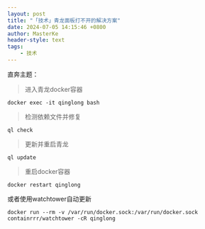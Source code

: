 ```yaml
---
layout: post
title: "「技术」青龙面板打不开的解决方案"
date: 2024-07-05 14:15:46 +0800
author: MasterKe
header-style: text
tags:
    - 技术
---
```


直奔主题：
> 进入青龙docker容器
```
docker exec -it qinglong bash
```
> 检测依赖文件并修复
```
ql check
```
> 更新并重启青龙
```
ql update
```
> 重启docker容器
```
docker restart qinglong
```
或者使用watchtower自动更新
```
docker run --rm -v /var/run/docker.sock:/var/run/docker.sock containrrr/watchtower -cR qinglong
```